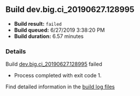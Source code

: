 ## Build dev.big.ci_20190627.128995
- **Build result:** `failed`
- **Build queued:** 6/27/2019 3:38:20 PM
- **Build duration:** 6.57 minutes
### Details
Build [dev.big.ci_20190627.128995](https://winappstudio.visualstudio.com/web/build.aspx?pcguid=a4ef43be-68ce-4195-a619-079b4d9834c2&builduri=vstfs%3a%2f%2f%2fBuild%2fBuild%2f28995) failed

+ Process completed with exit code 1.

Find detailed information in the [build log files](https://uwpctdiags.blob.core.windows.net/buildlogs/dev.big.ci_20190627.128995_logs.zip)
